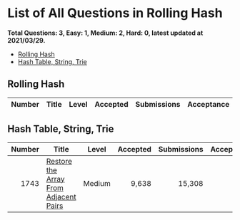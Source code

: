 # List of All Questions in Rolling Hash

**Total Questions: 3, Easy: 1, Medium: 2, Hard: 0, latest updated at 2021/03/29.**

- [Rolling Hash](#Rolling-Hash)
- [Hash Table, String, Trie](#Hash-Table-String-Trie)

## Rolling Hash

|Number|Title|Level|Accepted|Submissions|Acceptance|
|-----:|-----|:---:|-------:|----------:|---------:|


## Hash Table, String, Trie

|Number|                                                   Title                                                    |Level |Accepted|Submissions|Acceptance|
|-----:|------------------------------------------------------------------------------------------------------------|:----:|-------:|----------:|---------:|
|  1743|[Restore the Array From Adjacent Pairs](https://leetcode.com/problems/restore-the-array-from-adjacent-pairs)|Medium|   9,638|     15,308|       63%|


